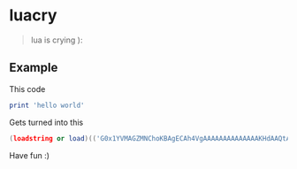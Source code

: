 # luacry
> lua is crying ):

## Example
This code
```lua
print 'hello world'
```

Gets turned into this
```lua
(loadstring or load)(('G0x1YVMAGZMNChoKBAgECAh4VgAAAAAAAAAAAAAAKHdAAQtAaGVsbG8ubHVhAAAAAAAAAAAAAQIEAAAABgBAAEFAAAAkQAABJgCAAAIAAAAEBnByaW50BAxoZWxsbyB3b3JsZAEAAAABAAAAAAAEAAAAAQAAAAEAAAABAAAAAQAAAAAAAAABAAAABV9FTlY='):gsub('.',function(x)if x=='='then return''end;local r,f='',(('ABCDEFGHIJKLMNOPQRSTUVWXYZabcdefghijklmnopqrstuvwxyz0123456789+/'):find(x)-1)for i=6,1,-1 do r=r..(f%2^i-f%2^(i-1)>0 and'1'or'0')end;return r;end):gsub('%d%d%d?%d?%d?%d?%d?%d?',function(x)if #x ~= 8 then return''end;local c=0;for i=1,8 do c=c+(x:sub(i,i)=='1'and 2^(8-i) or 0) end;return string.char(c)end))()
```

Have fun :)

